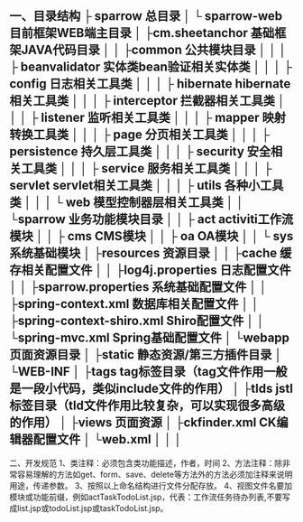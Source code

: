 一、目录结构
 ├ sparrow	                       总目录
 │ └ sparrow-web	               目前框架WEB端主目录
 │   ├cm.sheetanchor             基础框架JAVA代码目录
 │   │ ├common                  公共模块目录
 │   │ │ ├ beanvalidator       实体类bean验证相关实体类
 │   │ │ ├ config              日志相关工具类
 │   │ │ ├ hibernate           hibernate相关工具类
 │   │ │ ├ interceptor         拦截器相关工具类
 │   │ │ ├ listener            监听相关工具类
 │   │ │ ├ mapper              映射转换工具类
 │   │ │ ├ page                分页相关工具类
 │   │ │ ├ persistence         持久层工具类
 │   │ │ ├ security            安全相关工具类
 │   │ │ ├ service             服务相关工具类
 │   │ │ ├ servlet             servlet相关工具类
 │   │ │ ├ utils               各种小工具类
 │   │ │ └ web                 模型控制器层相关工具类
 │   │ └sparrow                 业务功能模块目录
 │   │     ├ act                activiti工作流模块
 │   │     ├ cms                CMS模块
 │   │     ├ oa                 OA模块
 │   │     └ sys                  系统基础模块
 │   ├resources                    资源目录
 │   │  ├cache                    缓存相关配置文件
 │   │  ├log4j.properties         日志配置文件
 │   │  ├sparrow.properties       系统基础配置文件
 │   │  ├spring-context.xml       数据库相关配置文件
 │   │  ├spring-context-shiro.xml Shiro配置文件
 │   │  └spring-mvc.xml           Spring基础配置文件
 │   └webapp                    页面资源目录
 │       ├static                静态资源/第三方插件目录
 │       └WEB-INF
 │          ├tags               tag标签目录（tag文件作用一般是一段小代码，类似include文件的作用）
 │          ├tlds               jstl标签目录（tld文件作用比较复杂，可以实现很多高级的作用）
 │          ├views              页面资源
 │          ├ckfinder.xml       CK编辑器配置文件
 │          └web.xml
 │
 │
 │
------------------------------------------------------------------------------------------------------------------------
 二、开发规范
 1、类注释：必须包含类功能描述，作者，时间
 2、方法注释：除非常容易理解的方法如get、form、save、delete等方法外的方法必须加注释来说明用途，传递参数。
 3、按照以上命名结构进行文件分配存放。
 4、视图文件名要加模块或功能前缀，例如actTaskTodoList.jsp，代表：工作流任务待办列表,不要写成list.jsp或todoList.jsp或taskTodoList.jsp。